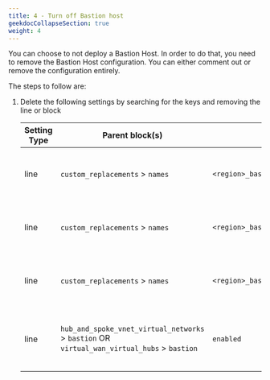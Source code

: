 ```yaml
---
title: 4 - Turn off Bastion host
geekdocCollapseSection: true
weight: 4
---
```


You can choose to not deploy a Bastion Host. In order to do that, you need to remove the Bastion Host configuration. You can either comment out or remove the configuration entirely.

The steps to follow are:

1. Delete the following settings by searching for the keys and removing the line or block

    | Setting Type | Parent block(s) | Key | Action | Count | Notes |
    | - | - | - | - | - | - |
    | line | `custom_replacements` > `names` | `<region>_bastion_host_name` | Delete (optional) | 1+ | `<region>` is the relevant region (e.g. `primary` or `secondary`) |
    | line | `custom_replacements` > `names` | `<region>_bastion_public_ip_name` | Delete (optional) | 1+ | `<region>` is the relevant region (e.g. `primary` or `secondary`) |
    | line | `custom_replacements` > `names` | `<region>_bastion_subnet_address_prefix` | Delete (optional) | 1+ | `<region>` is the relevant region (e.g. `primary` or `secondary`) |
    | line | `hub_and_spoke_vnet_virtual_networks` > `bastion` OR `virtual_wan_virtual_hubs` > `bastion` | `enabled` | Update setting to `false` | 1+ | There will be two instances for a multi-region deployment |
